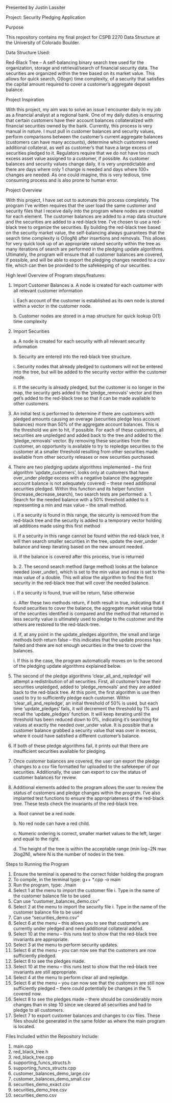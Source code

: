 Presented by Justin Lassiter

Project: Security Pledging Application

Purpose

This repository contains my final project for CSPB 2270 Data Structure at the University of Colorado Boulder. 

Data Structure Used: 

Red-Black Tree – A self-balancing binary search tree used for the organization, storage and retrieval/search of financial security data. The securities are organized within the tree based on its market value. This allows for quick search, O(logn) time complexity, of a security that satisfies the capital amount required to cover a 
customer’s aggregate deposit balance.

Project Inspiration

With this project, my aim was to solve an issue I encounter daily in my job as a financial analyst at a regional bank. One of my daily duties is ensuring that certain customers have their account balances collateralized with financial securities owned by the bank. Currently, this process is very manual in nature. I must pull in customer balances and security values, perform comparisons between the customer’s current aggregate balances (customers can have many accounts), determine which customers need additional collateral, as well as customer’s that have a large excess of securities pledged to it. Regulators require that we do not have too much excess asset value assigned to a customer, if possible. As customer balances and security values change daily, it is very unpredictable and there are days where only 1 change is needed and days where 100+ changes are needed. As one could imagine, this is very tedious, time consuming process and is also prone to human error. 

Project Overview

With this project, I have set out to automate this process completely. The program I’ve written requires that the user load the same customer and security files that I receive daily into the program where nodes are created for each element. The customer balances are added to a map data structure and the securities are added to a red-black tree. I’ve chosen to use a red-black tree to organize the securities. By building the red-black tree based on the security market value, the self-balancing always guarantees that the search time complexity is O(logN) after insertions and removals. This allows for very quick look up of an appropriate valued security within the tree as many iterations of search are performed in the pledging update algorithms. Ultimately, the program will ensure that all customer balances are covered, if possible, and will be able to export the pledging changes needed to a csv file, which can then be provided to the safekeeping of our securities.

High level Overview of Program steps/features:

1.	Import Customer Balances 
    a.	A node is created for each customer with all relevant customer information
  	
   	 i.	Each account of the customer is established as its own node is stored within a vector in the customer node.
  	
    b.	Customer nodes are stored in a map structure for quick lookup O(1) time complexity
2.	Import Securities
    
    a.	A node is created for each security with all relevant security information
  	
    b.	Security are entered into the red-black tree structure.
  	
   	i.	Security nodes that already pledged to customers will not be entered into the tree, but will be added to the security vector within the customer node.
  	
   	ii.	If the security is already pledged, but the customer is no longer in the map, the security gets added to the ‘pledge_removals’ vector and then get’s added to the red-black tree so that it can be made available to other customers.
  	
3.	An initial test is performed to determine if there are customers with pledged amounts causing an overage (securities pledge less account balances) more than 50% of the aggregate account balances. This is the threshold we aim to hit, if possible. For each of these customers, all securities are unpledged and added back to the tree and added to the ‘pledge_removals’ vector. By removing these securities from the customer, an opportunity is available to try to repledge securities to the customer at a smaller threshold resulting from other securities made available from other security releases or new securities purchased.

4.	There are two pledging update algorithms implemented – the first algorithm ‘update_customers’, looks only at customers that have over_under pledge excess with a negative balance (the aggregate account balance is not adequately covered) – these need additional securities pledged. Within this function and its helper function (increase_decrease_search), two search tests are performed: 
	a. 1. Search for the needed balance with a 50% threshold added to it representing a min and max value – the small method.

      i.	If a security is found in this range, the security is removed from the red-black tree and the security is added to a temporary vector holding all additions made using this first method
  	
      ii.	If a security in this range cannot be found within the red-black tree, it will then search smaller securities in the tree, update the over_under balance and keep iterating based on the new amount needed.
  	
      iii.	If the balance is covered after this process, true is returned
  	
    b.	2. The second search method (large method) looks at the balance needed (over_under), which is set to the min value and max is set to the max value of a double. This will allow the algorithm to find the first security in the red-black tree that will cover the needed balance.
  	
      i.	If a security is found, true will be return, false otherwise
  	
    c.	After these two methods return, if both result in true, indicating that it found securities to cover the balance, the aggregate market value total of the securities identified is compared and the method that returned in less security value is ultimately used to pledge to the customer and the others are restored to the red-black-tree.
  	
    d.	If, at any point in the update_pledges algorithm, the small and large methods both return false – this indicates that the update process has failed and there are not enough securities in the tree to cover the balances.
  	
      i.	If this is the case, the program automatically moves on to the second of the pledging update algorithms explained below.
  	
5.	The second of the pledge algorithms ‘clear_all_and_repledge’ will attempt a redistribution of all securities. First, all customer’s have their securities unpledged, added to ‘pledge_removals’  and they are added back to the red-black tree. At this point, the first algorithm is use then used to try to sufficiently pledge each customer.   Within ‘clear_all_and_repledge’, an initial threshold of 50% is used, but each time ‘update_pledges’ fails, it will decrement the threshold by 1% and recall the ‘update_pledges’ function. It will keep iterating until the threshold has been reduced down to 0%, indicating it’s searching for values at exactly the needed over_under value. It is possible that a customer balance grabbed a security value that was over in excess, where it could have satisfied a different customer’s balance.
    
6.	If both of these pledge algorithms fail, it prints out that there are insufficient securities available for pledging.
    
7.	Once customer balances are covered, the user can export the pledge changes to a csv file formatted for uploaded to the safekeeper of our securities. Additionally, the user can export to csv the status of customer balances for review.
    
8.	Additional elements added to the program allows the user to review the status of customers and pledge changes within the program. I’ve also implanted test functions to ensure the appropriateness of the red-black tree. These tests check the invariants of the red-black tree.
    
    a.	Root cannot be a red node.
   	
    b.	No red node can have a red child.
   	
    c.	Numeric ordering is correct, smaller market values to the left, larger and equal to the right.
   	
    d.	The height of the tree is within the acceptable range (min log¬2N max 2log2N), where N is the number of nodes in the tree.


Steps to Running the Program
	
1.	Ensure the terminal is opened to the correct folder holding the program
2.	To compile, in the terminal type:   g++ *.cpp -o main
3.	Run the program, type:  ./main
4.	Select 1 at the menu to import the customer file
i.	Type in the name of the customer balance file to be used
1.	Can use “customer_balances_demo.csv”
5.	Select 2 at the menu to import the security file
i.	Type in the name of the customer balance file to be used
1.	Can use “securities_demo.csv”
6.	Select 6 at the menu – this allows you to see that customer’s are currently under pledged and need additional collateral added.
7.	Select 10 at the menu – this runs test to show that the red-black tree invariants are appropriate.
8.	Select 3 at the menu to perform security updates.
9.	Select 6 at the menu – you can now see that the customers are now sufficiently pledged.
10.	Select 8 to see the pledges made.
11.	Select 10 at the menu – this runs test to show that the red-black tree invariants are still appropriate.
12.	Select 4 at the menu to perform clear all and repledge.
13.	Select 6 at the menu – you can now see that the customers are still now sufficiently pledged – there could potentially be changes in the % covered now.
14.	Select 8 to see the pledges made – there should be considerably more changes than in step 10 since we cleared all securities and had to pledge to all customers.
15.	Select 7 to export customer balances and changes to csv files. These files should be generated in the same folder as where the main program is located.



Files Included within the Repository Include:
1. main.cpp
2. red_black_tree.h
3. red_black_tree.cpp
4. supporting_funcs_structs.h
5. supporting_funcs_structs.cpp
6. customer_balances_demo_large.csv
7. customer_balances_demo_small.csv
8. securities_demo_exact.csv
9. securities_demo_tree.csv
10. securities_demo.csv
